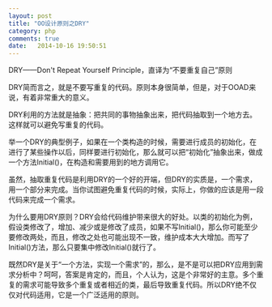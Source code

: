 ```yaml
---
layout: post
title: "OO设计原则之DRY"
category: php
comments: true
date:   2014-10-16 19:50:51
---
```


DRY——Don't Repeat Yourself Principle，直译为“不要重复自己”原则

DRY简而言之，就是不要写重复的代码。原则本身很简单，但是，对于OOAD来说，有着非常重大的意义。

DRY利用的方法就是抽象：把共同的事物抽象出来，把代码抽取到一个地方去。这样就可以避免写重复的代码。

举一个DRY的典型例子，如果在一个类构造的时候，需要进行成员的初始化，在进行了某些操作以后，同样要进行初始化，那么就可以把“初始化”抽象出来，做成一个方法Initial()，在构造和需要用到的地方调用它。

虽然，抽取重复代码是利用DRY的一个好的开端，但DRY的实质是，一个需求，用一个部分来完成。当你试图避免重复代码的时候，实际上，你做的应该是用一段代码来完成一个需求。

为什么要用DRY原则？DRY会给代码维护带来很大的好处。以类的初始化为例，假设类修改了，增加、减少或是修改了成员，如果不写Initial()，那么你可能至少要修改两处，而且，修改之处也可能出现不一致，维护成本大大增加。而写了Initial()方法，那么只要集中修改Initial()就行了。

既然DRY是关于“一个方法，实现一个需求”的，那么，是不是可以把DRY应用到需求分析中？呵呵，答案是肯定的，而且，个人认为，这是个非常好的主意。多个重复的需求可能导致多个重复或者相近的类，最后导致重复代码。所以DRY绝不仅仅对代码适用，它是一个广泛适用的原则。
